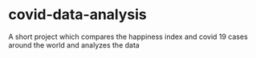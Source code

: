 # covid-data-analysis
A short project which compares the happiness index and covid 19 cases around the world and analyzes the data
